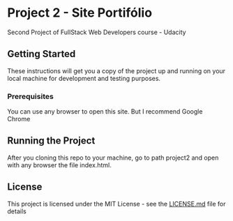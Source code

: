 # Project 2 - Site Portifólio

Second Project of FullStack Web Developers course - Udacity

## Getting Started

These instructions will get you a copy of the project up and running on your local machine for development and testing purposes.

### Prerequisites

You can use any browser to open this site. But I recommend Google Chrome

## Running the Project

After you cloning this repo to your machine, go to path project2 and open with any browser the file index.html.

## License

This project is licensed under the MIT License - see the [LICENSE.md](LICENSE.md) file for details
